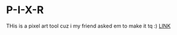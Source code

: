# P-I-X-R

THis is a pixel art tool cuz i my friend asked em to make it 
tq :) 
[LINK](p-i-x-r.netlify.app)
